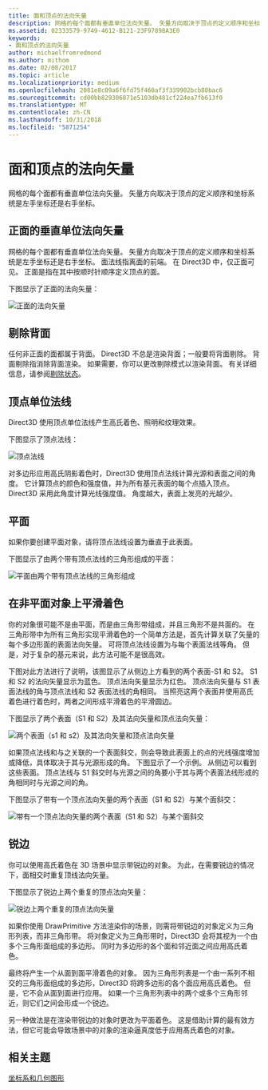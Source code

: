 ```yaml
---
title: 面和顶点的法向矢量
description: 网格的每个面都有垂直单位法向矢量。 矢量方向取决于顶点的定义顺序和坐标系统是左手坐标还是右手坐标。
ms.assetid: 02333579-9749-4612-B121-23F97898A3E0
keywords:
- 面和顶点的法向矢量
author: michaelfromredmond
ms.author: mithom
ms.date: 02/08/2017
ms.topic: article
ms.localizationpriority: medium
ms.openlocfilehash: 2081e8c09a6f6fd75f460af3f339902bcb80bac6
ms.sourcegitcommit: cd00bb829306871e5103db481cf224ea7fb613f0
ms.translationtype: MT
ms.contentlocale: zh-CN
ms.lasthandoff: 10/31/2018
ms.locfileid: "5871254"
---
```

# <a name="face-and-vertex-normal-vectors"></a>面和顶点的法向矢量


网格的每个面都有垂直单位法向矢量。 矢量方向取决于顶点的定义顺序和坐标系统是左手坐标还是右手坐标。

## <a name="span-idperpendicularunitnormalvectorforafrontfacespanspan-idperpendicularunitnormalvectorforafrontfacespanspan-idperpendicularunitnormalvectorforafrontfacespanperpendicular-unit-normal-vector-for-a-front-face"></a><span id="Perpendicular_unit_normal_vector_for_a_front_face"></span><span id="perpendicular_unit_normal_vector_for_a_front_face"></span><span id="PERPENDICULAR_UNIT_NORMAL_VECTOR_FOR_A_FRONT_FACE"></span>正面的垂直单位法向矢量


网格的每个面都有垂直单位法向矢量。 矢量方向取决于顶点的定义顺序和坐标系统是左手坐标还是右手坐标。 面法线指离面的前端。 在 Direct3D 中，仅正面可见。 正面是指在其中按顺时针顺序定义顶点的面。

下图显示了正面的法向矢量：

![正面的法向矢量](images/nrmlvect.png)

## <a name="span-idcullingbackfacesspanspan-idcullingbackfacesspanspan-idcullingbackfacesspanculling-back-faces"></a><span id="Culling_back_faces"></span><span id="culling_back_faces"></span><span id="CULLING_BACK_FACES"></span>剔除背面


任何非正面的面都属于背面。 Direct3D 不总是渲染背面；一般要将背面剔除。 背面剔除指消除背面渲染。 如果需要，你可以更改剔除模式以渲染背面。 有关详细信息，请参阅[剔除状态](https://msdn.microsoft.com/library/windows/desktop/bb204882)。

## <a name="span-idvertexunitnormalsspanspan-idvertexunitnormalsspanspan-idvertexunitnormalsspanvertex-unit-normals"></a><span id="Vertex_unit_normals"></span><span id="vertex_unit_normals"></span><span id="VERTEX_UNIT_NORMALS"></span>顶点单位法线


Direct3D 使用顶点单位法线产生高氏着色、照明和纹理效果。

下图显示了顶点法线：

![顶点法线](images/vertnrml.png)

对多边形应用高氏阴影着色时，Direct3D 使用顶点法线计算光源和表面之间的角度。 它计算顶点的颜色和强度值，并为所有基元表面的每个点插入顶点。 Direct3D 采用此角度计算光线强度值。 角度越大，表面上发亮的光越少。

## <a name="span-idflatsurfacesspanspan-idflatsurfacesspanspan-idflatsurfacesspanflat-surfaces"></a><span id="Flat_surfaces"></span><span id="flat_surfaces"></span><span id="FLAT_SURFACES"></span>平面


如果你要创建平面对象，请将顶点法线设置为垂直于此表面。

下图显示了由两个带有顶点法线的三角形组成的平面：

![平面由两个带有顶点法线的三角形组成](images/flatvert.png)

## <a name="span-idsmoothshadingonanon-flatobjectspanspan-idsmoothshadingonanon-flatobjectspanspan-idsmoothshadingonanon-flatobjectspansmooth-shading-on-a-non-flat-object"></a><span id="Smooth_shading_on_a_non-flat_object"></span><span id="smooth_shading_on_a_non-flat_object"></span><span id="SMOOTH_SHADING_ON_A_NON-FLAT_OBJECT"></span>在非平面对象上平滑着色


你的对象很可能不是由平面，而是由三角形带组成，并且三角形不是共面的。 在三角形带中为所有三角形实现平滑着色的一个简单方法是，首先计算关联了矢量的每个多边形面的表面法向矢量。 可将顶点法线设置为与每个表面法线等角。 但是，对于复杂的基元来说，此方法可能不是很高效。

下图对此方法进行了说明，该图显示了从侧边上方看到的两个表面-S1 和 S2。 S1 和 S2 的法向矢量显示为蓝色。 顶点法向矢量显示为红色。 顶点法向矢量与 S1 表面法线的角与顶点法线和 S2 表面法线的角相同。 当照亮这两个表面并使用高氏着色进行着色时，两者之间形成平滑着色的平滑圆边。

下图显示了两个表面（S1 和 S2）及其法向矢量和顶点法向矢量：

![两个表面（s1 和 s2）及其法向矢量和顶点法向矢量](images/gvert.png)

如果顶点法线和与之关联的一个表面斜交，则会导致此表面上的点的光线强度增加或降低，具体取决于其与光源形成的角。 下图显示了一个示例。 从侧边可以看到这些表面。 顶点法线与 S1 斜交时与光源之间的角要小于其与两个表面法线形成的角相同时与光源之间的角。

下图显示了带有一个顶点法向矢量的两个表面（S1 和 S2）与某个面斜交：

![带有一个顶点法向矢量的两个表面（S1 和 S2）与某个面斜交](images/gvert2.png)

## <a name="span-idsharpedgesspanspan-idsharpedgesspanspan-idsharpedgesspansharp-edges"></a><span id="Sharp_edges"></span><span id="sharp_edges"></span><span id="SHARP_EDGES"></span>锐边


你可以使用高氏着色在 3D 场景中显示带锐边的对象。 为此，在需要锐边的情况下，面相交时重复顶线法向矢量。

下图显示了锐边上两个重复的顶点法向矢量：

![锐边上两个重复的顶点法向矢量](images/shade1.png)

如果你使用 DrawPrimitive 方法渲染你的场景，则需将带锐边的对象定义为三角形列表，而非三角形带。 将对象定义为三角形带时，Direct3D 会将其视为一个由多个三角形面组成的多边形。 同时为多边形的各个面和邻近面之间应用高氏着色。

最终将产生一个从面到面平滑着色的对象。 因为三角形列表是一个由一系列不相交的三角形面组成的多边形，Direct3D 将跨多边形的各个面应用高氏着色。 但是，它不会从面到面进行应用。 如果一个三角形列表中的两个或多个三角形邻近，则它们之间会形成一个锐边。

另一种做法是在渲染带锐边的对象时更改为平面着色。 这是借助计算的最有效方法，但它可能会导致场景中的对象的渲染逼真度低于应用髙氏着色的对象。

## <a name="span-idrelated-topicsspanrelated-topics"></a><span id="related-topics"></span>相关主题


[坐标系和几何图形](coordinate-systems-and-geometry.md)

 

 




